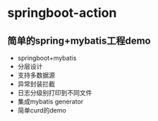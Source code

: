 # springboot-action
## 简单的spring+mybatis工程demo

- springboot+mybatis
- 分层设计
- 支持多数据源
- 异常封装拦截
- 日志分级别打印到不同文件
- 集成mybatis generator
- 简单curd的demo

